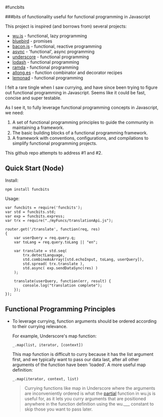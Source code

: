 #funcbits

###bits of functionality useful for functional programming in Javascript

This project is inspired (and borrows from) several projects:

* [wu.js](https://github.com/fitzgen/wu.js) - functional, lazy programming
* [bluebird](https://github.com/petkaantonov/bluebird) - promises
* [bacon.js](https://github.com/baconjs/bacon.js) - functional, reactive programming
* [async](https://github.com/caolan/async) - 'functional', async programming
* [underscore](http://underscorejs.org/) - functional programming
* [lodash](http://lodash.com/) - functional programming
* [ramda](https://github.com/CrossEye/ramda) - functional programming
* [allong.es](http://allong.es/) - function combinator and decorator recipes
* [lemonad](http://fogus.github.io/lemonad/) - functional programming

I felt a rare tingle when I saw currying, and have since been trying to figure out functional programming in Javascript. Seems like it could be fast, concise and super testable.

As I see it, to fully leverage functional programming concepts in Javascript, we need:

1. A set of functional programming principles to guide the community in maintaining a framework.
2. The basic building blocks of a functional programming framework.
3. A framework with conventions, configurations, and compilations to simplify functional programming projects.

This github repo attempts to address #1 and #2.


## Quick Start (Node)

Install:

	npm install funcbits

Usage:

	var funcbits = require('funcbits');
	var std = funcbits.std;
	var exp = funcbits.express;
	var trx = require("./myFuncs/translationApi.js");

	router.get('/translate', function(req, res)
	{
	    var userQuery = req.query.q;
	    var toLang = req.query.toLang || "en";

	    var translate = std.seq(
	        trx.detectLanguage,
	        std.combineAsArray([std.echoInput, toLang, userQuery]),
	        std.spread( trx.translate ),
	        std.async( exp.sendDataSync(res) )
	    );

	    translate(userQuery, function(err, result) {
        	console.log("translation complete");
	    });
	});

## Functional Programming Principles

* To leverage currying, function arguments should be ordered according to their currying relevance.

	For example, Underscore's map function:
	
	`_.map(list, iterator, [context])`
	
	This map function is difficult to curry because it has the list argument first, and we typically want to pass our data last, after all other arguments of the function have been 'loaded'. A more useful map definition:
	
	`_.map(iterator, context, list)`
	
	> Currying functions like map in Underscore where the arguments are inconveniently ordered is what the [partial](http://fitzgen.github.io/wu.js/#wu-partial) function in wu.js is useful for, as it lets you curry arguments that are positioned anywhere in the function definition using the wu.___ constant to skip those you want to pass later.
	
	